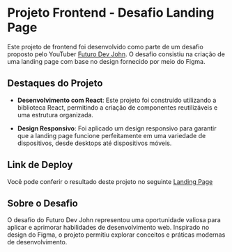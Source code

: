 # Projeto Frontend - Desafio Landing Page

Este projeto de frontend foi desenvolvido como parte de um desafio proposto pelo YouTuber <a href="https://www.youtube.com/@futuroDevJohn">Futuro Dev John</a>. O desafio consistiu na criação de uma landing page com base no design fornecido por meio do Figma.

## Destaques do Projeto

- **Desenvolvimento com React**: Este projeto foi construído utilizando a biblioteca React, permitindo a criação de componentes reutilizáveis e uma estrutura organizada.

- **Design Responsivo**: Foi aplicado um design responsivo para garantir que a landing page funcione perfeitamente em uma variedade de dispositivos, desde desktops até dispositivos móveis.

## Link de Deploy

Você pode conferir o resultado deste projeto no seguinte <a href="https://desafio-frontend-devjohn-git-main-viniciusrimes.vercel.app">Landing Page</a>


## Sobre o Desafio

O desafio do Futuro Dev John representou uma oportunidade valiosa para aplicar e aprimorar habilidades de desenvolvimento web. Inspirado no design do Figma, o projeto permitiu explorar conceitos e práticas modernas de desenvolvimento.



 
